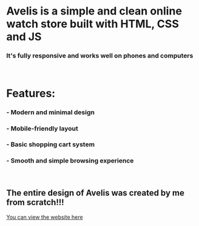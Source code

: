 # Avelis is a simple and clean online watch store built with HTML, CSS and JS

### It's fully responsive and works well on phones and computers

<br>

# Features:

### - Modern and minimal design

### - Mobile-friendly layout

### - Basic shopping cart system

### - Smooth and simple browsing experience

<br>

## **The entire design of Avelis was created by me from scratch!!!**

[You can view the website here](https://utopialf.github.io/avelis/)
